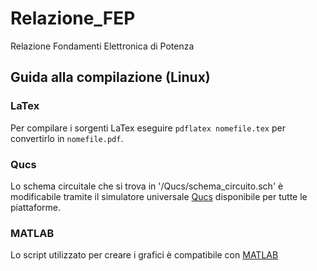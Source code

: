 # Relazione_FEP
Relazione Fondamenti Elettronica di Potenza

## Guida alla compilazione (Linux)
### LaTex
Per compilare i sorgenti LaTex eseguire `pdflatex nomefile.tex` per convertirlo in `nomefile.pdf`.

### Qucs
Lo schema circuitale che si trova in '/Qucs/schema_circuito.sch' è modificabile tramite il simulatore universale [Qucs](http://qucs.sourceforge.net/) disponibile per tutte le piattaforme.

### MATLAB
Lo script utilizzato per creare i grafici è compatibile con [MATLAB](https://it.mathworks.com/products/matlab.html)

